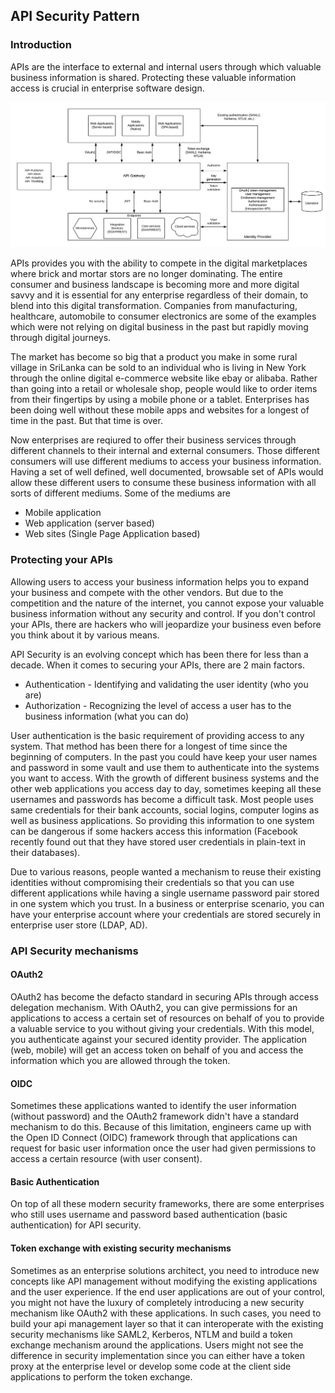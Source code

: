 ## API Security Pattern

### Introduction

APIs are the interface to external and internal users through which valuable business information is shared. Protecting these valuable information access is crucial in enterprise software design. 

![API Security Pattern](API-Security-Pattern.png)

APIs provides you with the ability to compete in the digital marketplaces where brick and mortar stors are no longer dominating. The entire consumer and business landscape is becoming more and more digital savvy and it is essential for any enterprise regardless of their domain, to blend into this digital transformation. Companies from manufacturing, healthcare, automobile to consumer electronics are some of the examples which were not relying on digital business in the past but rapidly moving through digital journeys. 

The market has become so big that a product you make in some rural village in SriLanka can be sold to an individual who is living in New York through the online digital e-commerce website like ebay or alibaba. Rather than going into a retail or wholesale shop, people would like to order items from their fingertips by using a mobile phone or a tablet. Enterprises has been doing well without these mobile apps and websites for a longest of time in the past. But that time is over. 

Now enterprises are reqiured to offer their business services through different channels to their internal and external consumers. Those different consumers will use different mediums to access your business information. Having a set of well defined, well documented, browsable set of APIs would allow these different users to consume these business information with all sorts of different mediums. Some of the mediums are

- Mobile application
- Web application (server based)
- Web sites (Single Page Application based)

### Protecting your APIs

Allowing users to access your business information helps you to expand your business and compete with the other vendors. But due to the competition and the nature of the internet, you cannot expose your valuable business information without any security and control. If you don't control your APIs, there are hackers who will jeopardize your business even before you think about it by various means. 

API Security is an evolving concept which has been there for less than a decade. When it comes to securing your APIs, there are 2 main factors. 

- Authentication - Identifying and validating the user identity (who you are)
- Authorization - Recognizing the level of access a user has to the business information (what you can do)

User authentication is the basic requirement of providing access to any system. That method has been there for a longest of time since the beginning of computers. In the past you could have keep your user names and password in some vault and use them to authenticate into the systems you want to access. With the growth of different business systems and the other web applications you access day to day, sometimes keeping all these usernames and passwords has become a difficult task. Most people uses same credentials for their bank accounts, social logins, computer logins as well as business applications. So providing this information to one system can be dangerous if some hackers access this information (Facebook recently found out that they have stored user credentials in plain-text in their databases). 

Due to various reasons, people wanted a mechanism to reuse their existing identities without compromising their credentials so that you can use different applications while having a single username password pair stored in one system which you trust. In a business or enterprise scenario, you can have your enterprise account where your credentials are stored securely in enterprise user store (LDAP, AD). 

### API Security mechanisms

#### OAuth2
OAuth2 has become the defacto standard in securing APIs through access delegation mechanism. With OAuth2, you can give permissions for an applications to access a certain set of resources on behalf of you to provide a valuable service to you without giving your credentials. With this model, you authenticate against your secured identity provider. The application (web, mobile) will get an access token on behalf of you and access the information which you are allowed through the token. 

#### OIDC
Sometimes these applications wanted to identify the user information (without password) and the OAuth2 framework didn't have a standard mechanism to do this. Because of this limitation, engineers came up with the Open ID Connect (OIDC) framework through that applications can request for basic user information once the user had given permissions to access a certain resource (with user consent).

#### Basic Authentication
On top of all these modern security frameworks, there are some enterprises who still uses username and password based authentication (basic authentication) for API security. 

#### Token exchange with existing security mechanisms
Sometimes as an enterprise solutions architect, you need to introduce new concepts like API management without modifying the existing applications and the user experience. If the end user applications are out of your control, you might not have the luxury of completely introducing a new security mechanism like OAuth2 with these applications. In such cases, you need to build your api management layer so that it can interoperate with the existing security mechanisms like SAML2, Kerberos, NTLM and build a token exchange mechanism around the applications. Users might not see the difference in security implementation since you can either have a token proxy at the enterprise level or develop some code at the client side applications to perform the token exchange. 




